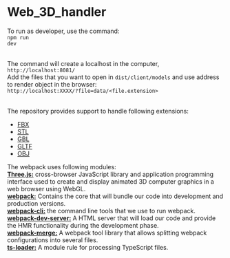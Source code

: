 # Web_3D_handler

To run as developer, use the command: </br>
<code>npm run dev</code></br></br>

The command will create a localhost in the computer, <code>http://localhost:8081/</code> </br>
Add the files that you want to open in <code>dist/client/models</code> and use address to render object in the browser:</br> <code>http://localhost:XXXX/?file=data/<file.extension></code></br> </br> 

The repository provides support to handle following extensions:
<ul>
	<li> <a href="https://file.org/extension/fbx">FBX</a> </li>
  	<li> <a href="https://file.org/extension/stl">STL</a> </li>
  	<li> <a href="https://file.org/extension/gbl">GBL</a></li>
  	<li> <a href="https://file.org/extension/gltf">GLTF</a> </li>
  	<li> <a href="https://file.org/extension/obj">OBJ</a> </li>
</ul>

The webpack uses following modules:</br>
<b><a href="https://threejs.org/">Three.js:</a></b> cross-browser JavaScript library and application programming interface used to create and display animated 3D computer graphics in a web browser using WebGL.</br>
<b><a href="https://webpack.js.org/">webpack:</a></b> Contains the core that will bundle our code into development and production versions.</br>
<b><a href="https://www.npmjs.com/package/webpack-cli">webpack-cli:</a></b> the command line tools that we use to run webpack.</br>
<b><a href="https://webpack.js.org/configuration/dev-server/">webpack-dev-server:</a></b> A HTML server that will load our code and provide the HMR functionality during the development phase.</br>
<b><a href="https://www.npmjs.com/package/webpack-merge">webpack-merge:</a></b> A webpack tool library that allows splitting webpack configurations into several files.</br>
<b><a href="https://www.npmjs.com/package/ts-loader">ts-loader:</a></b> A module rule for processing TypeScript files.</br>
